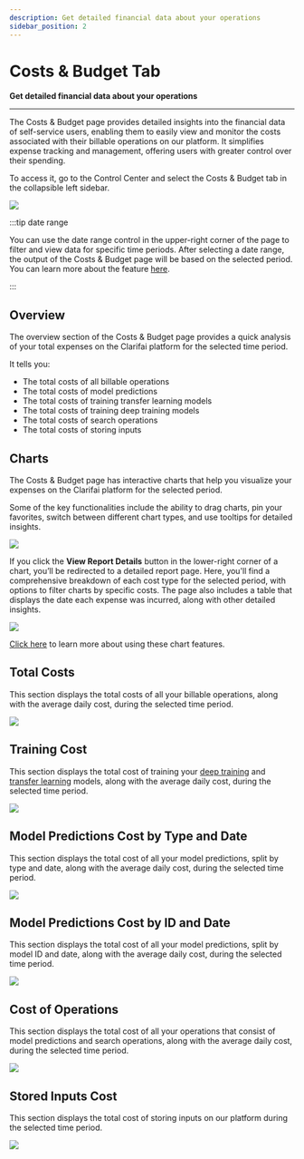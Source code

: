 ```yaml
---
description: Get detailed financial data about your operations
sidebar_position: 2
---
```


# Costs & Budget Tab

**Get detailed financial data about your operations**
<hr />

The Costs & Budget page provides detailed insights into the financial data of self-service users, enabling them to easily view and monitor the costs associated with their billable operations on our platform. It simplifies expense tracking and management, offering users with greater control over their spending.

To access it, go to the Control Center and select the Costs & Budget tab in the collapsible left sidebar.

![](/img/community/control-center/costs_budget_1.png)

:::tip date range

You can use the date range control in the upper-right corner of the page to filter and view data for specific time periods. After selecting a date range, the output of the Costs & Budget page will be based on the selected period. You can learn more about the feature [here](https://docs.clarifai.com/portal-guide/control-center/#date-ranges).

:::

## Overview

The overview section of the Costs & Budget page provides a quick analysis of your total expenses on the Clarifai platform for the selected time period.

It tells you:

- The total costs of all billable operations
- The total costs of model predictions
- The total costs of training transfer learning models
- The total costs of training deep training models
- The total costs of search operations
- The total costs of storing inputs

## Charts

The Costs & Budget page has interactive charts that help you visualize your expenses on the Clarifai platform for the selected period. 

Some of the key functionalities include the ability to drag charts, pin your favorites, switch between different chart types, and use tooltips for detailed insights. 

![](/img/community/control-center/costs_budget_2.png)

If you click the **View Report Details** button in the lower-right corner of a chart, you’ll be redirected to a detailed report page. Here, you'll find a comprehensive breakdown of each cost type for the selected period, with options to filter charts by specific costs. The page also includes a table that displays the date each expense was incurred, along with other detailed insights. 

![](/img/community/control-center/costs_budget_3.png)

[Click here](https://docs.clarifai.com/portal-guide/control-center/usage-dashboard#charts) to learn more about using these chart features.

## Total Costs

This section displays the total costs of all your billable operations, along with the average daily cost, during the selected time period. 

![](/img/community/control-center/costs_budget_4.png)

## Training Cost

This section displays the total cost of training your [deep training](https://docs.clarifai.com/portal-guide/model/deep-training/) and [transfer learning](https://docs.clarifai.com/portal-guide/model/model-types/transfer-learning) models, along with the average daily cost, during the selected time period. 

![](/img/community/control-center/costs_budget_5.png)

## Model Predictions Cost by Type and Date

This section displays the total cost of all your model predictions, split by type and date, along with the average daily cost, during the selected time period. 

![](/img/community/control-center/costs_budget_6.png)

## Model Predictions Cost by ID and Date

This section displays the total cost of all your model predictions, split by model ID and date, along with the average daily cost, during the selected time period. 

![](/img/community/control-center/costs_budget_7.png)

## Cost of Operations

This section displays the total cost of all your operations that consist of model predictions and search operations, along with the average daily cost, during the selected time period. 

![](/img/community/control-center/costs_budget_8.png)

## Stored Inputs Cost

This section displays the total cost of storing inputs on our platform during the selected time period. 

![](/img/community/control-center/costs_budget_9.png)

